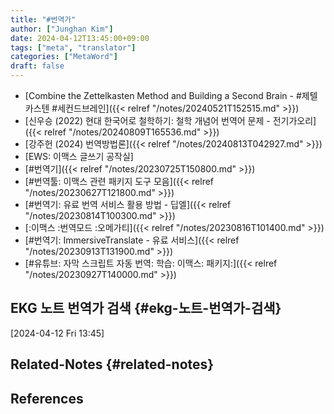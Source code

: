 ```yaml
---
title: "#번역가"
author: ["Junghan Kim"]
date: 2024-04-12T13:45:00+09:00
tags: ["meta", "translator"]
categories: ["MetaWord"]
draft: false
---
```


-   [Combine the Zettelkasten Method and Building a Second Brain - #제텔카스텐 #세컨드브레인]({{< relref "/notes/20240521T152515.md" >}})
-   [신우승 (2022) 현대 한국어로 철학하기: 철학 개념어 번역어 문제 - 전기가오리]({{< relref "/notes/20240809T165536.md" >}})
-   [강주헌 (2024) 번역방법론]({{< relref "/notes/20240813T042927.md" >}})
-   [EWS: 이맥스 글쓰기 공작실]
-   [#번역기]({{< relref "/notes/20230725T150800.md" >}})
-   [#번역툴: 이맥스 관련 패키지 도구 모음]({{< relref "/notes/20230627T121800.md" >}})
-   [#번역기: 유료 번역 서비스 활용 방법 - 딥엘]({{< relref "/notes/20230814T100300.md" >}})
-   [:이맥스 :번역모드 :오메가티]({{< relref "/notes/20230816T101400.md" >}})
-   [#번역기: ImmersiveTranslate - 유료 서비스]({{< relref "/notes/20230913T131900.md" >}})
-   [#유튜브: 자막 스크립트 자동 번역: 학습: 이맥스: 패키지:]({{< relref "/notes/20230927T140000.md" >}})


## EKG 노트 번역가 검색 {#ekg-노트-번역가-검색}

<span class="timestamp-wrapper"><span class="timestamp">[2024-04-12 Fri 13:45]</span></span>


## Related-Notes {#related-notes}

## References

<style>.csl-entry{text-indent: -1.5em; margin-left: 1.5em;}</style><div class="csl-bib-body">
</div>
